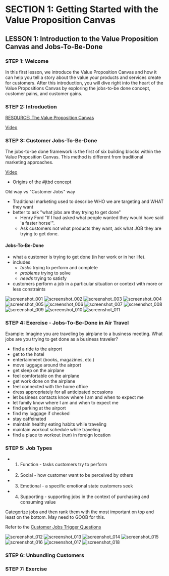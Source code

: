 # SECTION 1: Getting Started with the Value Proposition Canvas

## LESSON 1: Introduction to the Value Proposition Canvas and Jobs-To-Be-Done

### STEP 1: Welcome

In this first lesson, we introduce the Value Proposition Canvas and how it can help you tell a story about the value your products and services create for customers. After this introduction, you will dive right into the heart of the Value Propositions Canvas by exploring the jobs-to-be done concept, customer pains, and customer gains. 

### STEP 2: Introduction  

[RESOURCE: The Value Proposition Canvas](/resources/canvases-and-main-tools/the-value-proposition-canvas.pdf)

[Video](https://platform.strategyzer.com/training/courses/mastering-value-propositions/1/1/2)

### STEP 3: Customer Jobs-To-Be-Done

The jobs-to-be done framework is the first of six building blocks within the Value Proposition Canvas. This method is different from traditional marketing approaches.

[Video](https://platform.strategyzer.com/training/courses/mastering-value-propositions/1/1/3)

- Origins of the #jtbd concept

Old way vs "Customer Jobs" way
- Traditional marketing used to describe WHO we are targeting and WHAT they want
- better to ask "what jobs are they trying to get done"
  - Henry Ford "If I had asked what people wanted they would have said 'a faster horse'".
  - Ask customers not what products they want, ask what JOB they are trying to get done.

#### Jobs-To-Be-Done
- what a customer is trying to get done (in her work or in her life). 
- includes
  - _tasks_ trying to perform and complete
  - _problems_ trying to solve
  - _needs_ trying to satisfy
- customers perform a job in a particular situation or context with more or less constraints

![screenshot_001](../assets/screenshot_001.png)
![screenshot_002](../assets/screenshot_002.png)
![screenshot_003](../assets/screenshot_003.png)
![screenshot_004](../assets/screenshot_004.png)
![screenshot_005](../assets/screenshot_005.png)
![screenshot_006](../assets/screenshot_006.png)
![screenshot_007](../assets/screenshot_007.png)
![screenshot_008](../assets/screenshot_008.png)
![screenshot_009](../assets/screenshot_009.png)
![screenshot_010](../assets/screenshot_010.png)
![screenshot_011](../assets/screenshot_011.png)

### STEP 4: Exercise - Jobs-To-Be-Done in Air Travel
Example: Imagine you are traveling by airplane to a business meeting. What jobs are you trying to get done as a business traveler?

- find a ride to the airport
- get to the hotel
- entertainment (books, magazines, etc.)
- move luggage around the airport
- get sleep on the airplane
- feel comfortable on the airplane
- get work done on the airplane
- feel connected with the home office
- dress appropriately for all anticipated occasions
- let business contacts know where I am and when to expect me
- let family know where I am and when to expect me
- find parking at the airport
- find my luggage if checked
- stay caffeinated
- maintain healthy eating habits while traveling
- maintain workout schedule while traveling
- find a place to workout (run) in foreign location


### STEP 5: Job Types
- 1) Function - tasks customers try to perform
- 2) Social - how customer want to be perceived by others
- 3) Emotional - a specific emotional state customers seek
- 4) Supporting - supporting jobs in the context of purchasing and consuming value

Categorize jobs and then rank them with the most important on top and least on the bottom. May need to GOOB for this.

Refer to the [Customer Jobs Trigger Questions](../resources/value-proposition-supporting-tools/customer-gains-trigger-questions.pdf)

![screenshot_012](../assets/screenshot_012.png)
![screenshot_013](../assets/screenshot_013.png)
![screenshot_014](../assets/screenshot_014.png)
![screenshot_015](../assets/screenshot_015.png)
![screenshot_016](../assets/screenshot_016.png)
![screenshot_017](../assets/screenshot_017.png)
![screenshot_018](../assets/screenshot_018.png)


### STEP 6: Unbundling Customers

### STEP 7: Exercise
